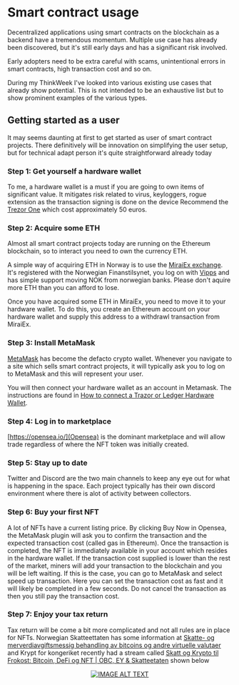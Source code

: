 # Smart contract usage
Decentralized applications using smart contracts on the blockchain as a backend have a tremendous momentum. 
Multiple use case has already been discovered, but it's still early days and has a significant risk involved. 

Early adopters need to be extra careful with scams, unintentional errors in smart contracts, high transaction cost and so on. 

During my ThinkWeek I've looked into various existing use cases that already show potential. This is not intended to be an exhaustive list but to show prominent examples of the various types.

## Getting started as a user
It may seems daunting at first to get started as user of smart contract projects. 
There definitively will be innovation on simplifying the user setup, but for technical adapt person it's quite straightforward already today

### Step 1: Get yourself a hardware wallet
To me, a hardware wallet is a must if you are going to own items of significant value. 
It mitigates risk related to virus, keyloggers, rogue extension as the transaction signing is done on the device
Recommend the [Trezor One](https://shop.trezor.io/product/trezor-one-black) which cost approximately 50 euros.


### Step 2: Acquire some ETH
Almost all smart contract projects today are running on the Ethereum blockchain, so to interact you need to own the currency ETH. 

A simple way of acquiring ETH in Norway is to use the [MiraiEx exchange](https://miraiex.com/). It's registered with the Norwegian Finanstilsynet, you log on with [Vipps](https://www.vipps.no/) and has simple support moving NOK from norwegian banks. Please don't aquire more ETH than you can afford to lose.

Once you have acquired some ETH in MiraiEx, you need to move it to your hardware wallet. To do this, you create an Ethereum account on your hardware wallet and supply this address to a withdrawl transaction from MiraiEx.

### Step 3: Install MetaMask
[MetaMask](https://metamask.io/) has become the defacto crypto wallet. Whenever you navigate to a site which sells smart contract projects, it will typically ask you to log on to MetaMask and this will represent your user.

You will then connect your hardware wallet as an account in Metamask. The instructions are found in [How to connect a Trazor or Ledger Hardware Wallet](https://metamask.zendesk.com/hc/en-us/articles/360020394612-How-to-connect-a-Trezor-or-Ledger-Hardware-Wallet).

### Step 4: Log in to marketplace
[https://opensea.io/](Opensea) is the dominant marketplace and will allow trade regardless of where the NFT token was initially created. 

### Step 5: Stay up to date
Twitter and Discord are the two main channels to keep any eye out for what is happening in the space. Each project typically has their own discord environment where there is alot of activity between collectors.

### Step 6: Buy your first NFT
A lot of NFTs have a current listing price. By clicking Buy Now in Opensea, the MetaMask plugin will ask you to confirm the transaction and the expected transaction cost (called gas in Ethereum).
Once the transaction is completed, the NFT is immediately available in your account which resides in the hardware wallet. If the transaction cost supplied is lower than the rest of the market, miners will add your transaction to the blockchain and you will be left waiting.
If this is the case, you can go to MetaMask and select speed up transaction. Here you can set the transaction cost as fast and it will likely be completed in a few seconds. Do not cancel the transaction as then you still pay the transaction cost. 

### Step 7: Enjoy your tax return
Tax return will be come a bit more complicated and not all rules are in place for NFTs.
Norwegian Skatteettaten has some information at [Skatte- og merverdiavgiftsmessig behandling av bitcoins og andre virtuelle valutaer](https://www.skatteetaten.no/bedrift-og-organisasjon/rapportering-og-bransjer/bransjer-med-egne-regler/internett/skatt-mva-virtuell-valuta/) and Krypt for kongeriket recently had a stream called [Skatt og Krypto til Frokost: Bitcoin, DeFi og NFT | OBC, EY & Skatteetaten](https://www.youtube.com/watch?v=Lg1-fHHm0Es) shown below

<div align="center">
  <a href="https://www.youtube.com/watch?v=Lg1-fHHm0Es"><img src="https://img.youtube.com/vi/Lg1-fHHm0Es/0.jpg" alt="IMAGE ALT TEXT"></a>
</div>
